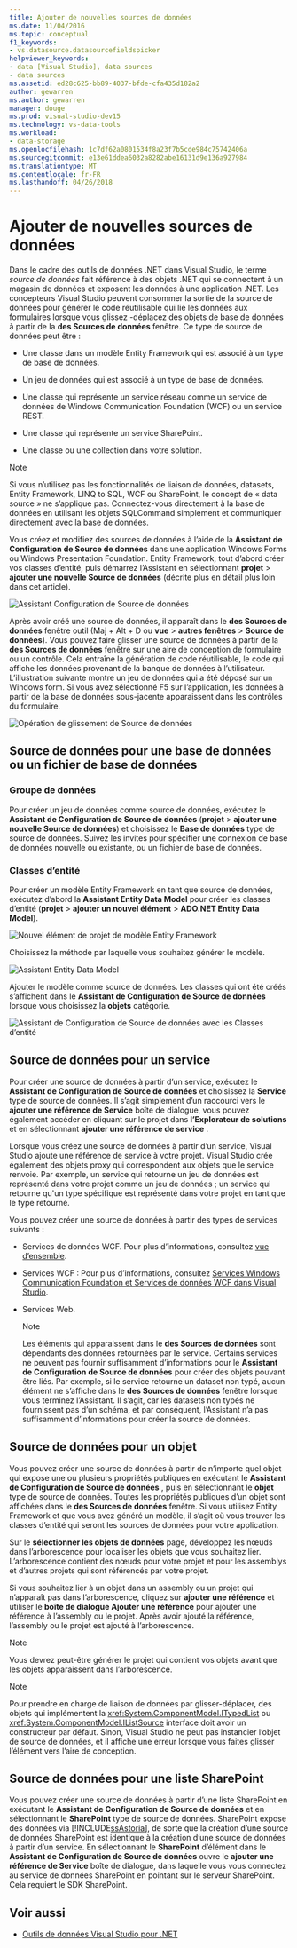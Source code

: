 ```yaml
---
title: Ajouter de nouvelles sources de données
ms.date: 11/04/2016
ms.topic: conceptual
f1_keywords:
- vs.datasource.datasourcefieldspicker
helpviewer_keywords:
- data [Visual Studio], data sources
- data sources
ms.assetid: ed28c625-bb89-4037-bfde-cfa435d182a2
author: gewarren
ms.author: gewarren
manager: douge
ms.prod: visual-studio-dev15
ms.technology: vs-data-tools
ms.workload:
- data-storage
ms.openlocfilehash: 1c7df62a0801534f8a23f7b5cde984c75742406a
ms.sourcegitcommit: e13e61ddea6032a8282abe16131d9e136a927984
ms.translationtype: MT
ms.contentlocale: fr-FR
ms.lasthandoff: 04/26/2018
---
```

# <a name="add-new-data-sources"></a>Ajouter de nouvelles sources de données
Dans le cadre des outils de données .NET dans Visual Studio, le terme *source de données* fait référence à des objets .NET qui se connectent à un magasin de données et exposent les données à une application .NET. Les concepteurs Visual Studio peuvent consommer la sortie de la source de données pour générer le code réutilisable qui lie les données aux formulaires lorsque vous glissez -déplacez des objets de base de données à partir de la **des Sources de données** fenêtre. Ce type de source de données peut être :

-   Une classe dans un modèle Entity Framework qui est associé à un type de base de données.

-   Un jeu de données qui est associé à un type de base de données.

-   Une classe qui représente un service réseau comme un service de données de Windows Communication Foundation (WCF) ou un service REST.

-   Une classe qui représente un service SharePoint.

-   Une classe ou une collection dans votre solution.

> [!NOTE]
>  Si vous n’utilisez pas les fonctionnalités de liaison de données, datasets, Entity Framework, LINQ to SQL, WCF ou SharePoint, le concept de « data source » ne s’applique pas. Connectez-vous directement à la base de données en utilisant les objets SQLCommand simplement et communiquer directement avec la base de données.

 Vous créez et modifiez des sources de données à l’aide de la **Assistant de Configuration de Source de données** dans une application Windows Forms ou Windows Presentation Foundation. Entity Framework, tout d’abord créer vos classes d’entité, puis démarrez l’Assistant en sélectionnant **projet** > **ajouter une nouvelle Source de données** (décrite plus en détail plus loin dans cet article).

 ![Assistant Configuration de Source de données](../data-tools/media/data-source-configuration-wizard.png "Assistant Configuration de Source de données")

 Après avoir créé une source de données, il apparaît dans le **des Sources de données** fenêtre outil (Maj + Alt + D ou **vue** > **autres fenêtres**  >  **Source de données**). Vous pouvez faire glisser une source de données à partir de la **des Sources de données** fenêtre sur une aire de conception de formulaire ou un contrôle. Cela entraîne la génération de code réutilisable, le code qui affiche les données provenant de la banque de données à l’utilisateur. L’illustration suivante montre un jeu de données qui a été déposé sur un Windows form. Si vous avez sélectionné F5 sur l’application, les données à partir de la base de données sous-jacente apparaissent dans les contrôles du formulaire.

 ![Opération de glissement de Source de données](../data-tools/media/raddata-data-source-drag-operation.png "opération de glissement de raddata Source de données")

## <a name="data-source-for-a-database-or-a-database-file"></a>Source de données pour une base de données ou un fichier de base de données

### <a name="dataset"></a>Groupe de données
 Pour créer un jeu de données comme source de données, exécutez le **Assistant de Configuration de Source de données** (**projet** > **ajouter une nouvelle Source de données**) et choisissez le  **Base de données** type de source de données. Suivez les invites pour spécifier une connexion de base de données nouvelle ou existante, ou un fichier de base de données.

### <a name="entity-classes"></a>Classes d’entité
 Pour créer un modèle Entity Framework en tant que source de données, exécutez d’abord la **Assistant Entity Data Model** pour créer les classes d’entité (**projet** > **ajouter un nouvel élément**  >  **ADO.NET Entity Data Model**).

 ![Nouvel élément de projet de modèle Entity Framework](../data-tools/media/raddata-new-entity-framework-model-project-item.png "élément de projet de modèle de nouvelle Entity Framework raddata")

 Choisissez la méthode par laquelle vous souhaitez générer le modèle.

 ![Assistant Entity Data Model](../data-tools/media/raddata-entity-data-model-wizard.png "raddata Assistant Entity Data Model")

 Ajouter le modèle comme source de données. Les classes qui ont été créés s’affichent dans le **Assistant de Configuration de Source de données** lorsque vous choisissez la **objets** catégorie.

 ![Assistant de Configuration de Source de données avec les Classes d’entité](../data-tools/media/raddata-data-source-configuration-wizard-with-entity-classes.png "raddata Assistant de Configuration de Source de données avec les Classes d’entité")

## <a name="data-source-for-a-service"></a>Source de données pour un service
 Pour créer une source de données à partir d’un service, exécutez le **Assistant de Configuration de Source de données** et choisissez la **Service** type de source de données. Il s’agit simplement d’un raccourci vers le **ajouter une référence de Service** boîte de dialogue, vous pouvez également accéder en cliquant sur le projet dans **l’Explorateur de solutions** et en sélectionnant **ajouter une référence de service** .

 Lorsque vous créez une source de données à partir d’un service, Visual Studio ajoute une référence de service à votre projet. Visual Studio crée également des objets proxy qui correspondent aux objets que le service renvoie. Par exemple, un service qui retourne un jeu de données est représenté dans votre projet comme un jeu de données ; un service qui retourne qu'un type spécifique est représenté dans votre projet en tant que le type retourné.

 Vous pouvez créer une source de données à partir des types de services suivants :

-   Services de données WCF. Pour plus d’informations, consultez [vue d’ensemble](/dotnet/framework/data/wcf/wcf-data-services-overview).

-   Services WCF : Pour plus d’informations, consultez [Services Windows Communication Foundation et Services de données WCF dans Visual Studio](../data-tools/windows-communication-foundation-services-and-wcf-data-services-in-visual-studio.md).

-   Services Web.

    > [!NOTE]
    >  Les éléments qui apparaissent dans le **des Sources de données** sont dépendants des données retournées par le service. Certains services ne peuvent pas fournir suffisamment d’informations pour le **Assistant de Configuration de Source de données** pour créer des objets pouvant être liés. Par exemple, si le service retourne un dataset non typé, aucun élément ne s’affiche dans le **des Sources de données** fenêtre lorsque vous terminez l’Assistant. Il s’agit, car les datasets non typés ne fournissent pas d’un schéma, et par conséquent, l’Assistant n’a pas suffisamment d’informations pour créer la source de données.

## <a name="data-source-for-an-object"></a>Source de données pour un objet
 Vous pouvez créer une source de données à partir de n’importe quel objet qui expose une ou plusieurs propriétés publiques en exécutant le **Assistant de Configuration de Source de données** , puis en sélectionnant le **objet** type de source de données. Toutes les propriétés publiques d’un objet sont affichées dans le **des Sources de données** fenêtre.   Si vous utilisez Entity Framework et que vous avez généré un modèle, il s’agit où vous trouver les classes d’entité qui seront les sources de données pour votre application.

 Sur le **sélectionner les objets de données** page, développez les nœuds dans l’arborescence pour localiser les objets que vous souhaitez lier. L’arborescence contient des nœuds pour votre projet et pour les assemblys et d’autres projets qui sont référencés par votre projet.

 Si vous souhaitez lier à un objet dans un assembly ou un projet qui n’apparaît pas dans l’arborescence, cliquez sur **ajouter une référence** et utiliser le **boîte de dialogue Ajouter une référence** pour ajouter une référence à l’assembly ou le projet. Après avoir ajouté la référence, l’assembly ou le projet est ajouté à l’arborescence.

> [!NOTE]
>  Vous devrez peut-être générer le projet qui contient vos objets avant que les objets apparaissent dans l’arborescence.

> [!NOTE]
>  Pour prendre en charge de liaison de données par glisser-déplacer, des objets qui implémentent la <xref:System.ComponentModel.ITypedList> ou <xref:System.ComponentModel.IListSource> interface doit avoir un constructeur par défaut. Sinon, Visual Studio ne peut pas instancier l’objet de source de données, et il affiche une erreur lorsque vous faites glisser l’élément vers l’aire de conception.

## <a name="data-source-for-a-sharepoint-list"></a>Source de données pour une liste SharePoint
 Vous pouvez créer une source de données à partir d’une liste SharePoint en exécutant le **Assistant de Configuration de Source de données** et en sélectionnant le **SharePoint** type de source de données. SharePoint expose des données via [!INCLUDE[ssAstoria](../data-tools/includes/ssastoria_md.md)], de sorte que la création d’une source de données SharePoint est identique à la création d’une source de données à partir d’un service. En sélectionnant le **SharePoint** d’élément dans le **Assistant de Configuration de Source de données** ouvre le **ajouter une référence de Service** boîte de dialogue, dans laquelle vous vous connectez au service de données SharePoint en pointant sur le serveur SharePoint.  Cela requiert le SDK SharePoint.

## <a name="see-also"></a>Voir aussi

- [Outils de données Visual Studio pour .NET](../data-tools/visual-studio-data-tools-for-dotnet.md)